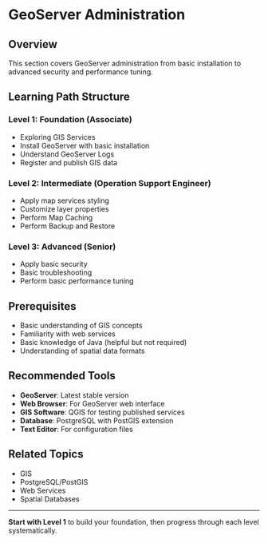 # GeoServer Administration

## Overview
This section covers GeoServer administration from basic installation to advanced security and performance tuning.

## Learning Path Structure

### Level 1: Foundation (Associate)
- Exploring GIS Services
- Install GeoServer with basic installation
- Understand GeoServer Logs
- Register and publish GIS data

### Level 2: Intermediate (Operation Support Engineer)
- Apply map services styling
- Customize layer properties
- Perform Map Caching
- Perform Backup and Restore

### Level 3: Advanced (Senior)
- Apply basic security
- Basic troubleshooting
- Perform basic performance tuning

## Prerequisites
- Basic understanding of GIS concepts
- Familiarity with web services
- Basic knowledge of Java (helpful but not required)
- Understanding of spatial data formats

## Recommended Tools
- **GeoServer**: Latest stable version
- **Web Browser**: For GeoServer web interface
- **GIS Software**: QGIS for testing published services
- **Database**: PostgreSQL with PostGIS extension
- **Text Editor**: For configuration files

## Related Topics
- GIS
- PostgreSQL/PostGIS
- Web Services
- Spatial Databases

---

**Start with Level 1** to build your foundation, then progress through each level systematically.
